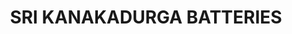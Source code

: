 ---
title: "SRI KANAKADURGA BATTERIES"
url: /avanigadda/sri-kanakadurga-batteries/
shop: Elektronik
---